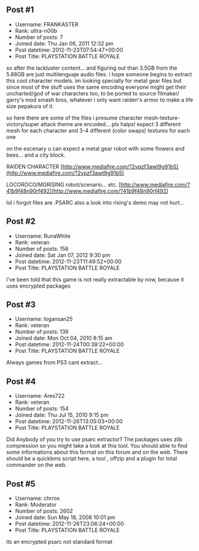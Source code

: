 ## Post #1
- Username: FRANKASTER
- Rank: ultra-n00b
- Number of posts: 7
- Joined date: Thu Jan 06, 2011 12:32 pm
- Post datetime: 2012-11-23T07:54:47+00:00
- Post Title: PLAYSTATION BATTLE ROYALE

so after the lackluster content... and figuring out than 3.5GB from the 5.88GB are just multilenguaje audio files.
i hope someone begins to extract this cool character models.  im looking specially for metal gear files but since most of the stuff uses the same encoding everyone might get their uncharted/god of war characters too, to be ported to source filmaker/ garry's mod smash bros, whatever  i only want raiden's armor to make a life size pepakura of it.

so here there are some of the files i presume  character mesh-texture-victory/super attack theme are encoded... pls halps!
expect 3 different mesh for each character and 3-4 different (color swaps) textures for each one

on the escenary u can expect a metal gear robot with some flowers and bees... and a city block.

RAIDEN CHARACTER
[http://www.mediafire.com/?2vpzf3awt9g91b5](http://www.mediafire.com/?2vpzf3awt9g91b5)

LOCOROCO/MGRISING  robot/scenario... etc.
[http://www.mediafire.com/?41b9f48n90rf492](http://www.mediafire.com/?41b9f48n90rf492)


lol i forgot files are .PSARC
also a look into rising's demo may not hurt...
## Post #2
- Username: RunaWhite
- Rank: veteran
- Number of posts: 158
- Joined date: Sat Jan 07, 2012 9:30 pm
- Post datetime: 2012-11-23T11:49:52+00:00
- Post Title: PLAYSTATION BATTLE ROYALE

I've been told that this game is not really extractable by now, because it uses encrypted packages
## Post #3
- Username: logansan25
- Rank: veteran
- Number of posts: 138
- Joined date: Mon Oct 04, 2010 8:15 am
- Post datetime: 2012-11-24T00:39:22+00:00
- Post Title: PLAYSTATION BATTLE ROYALE

Always games from PS3 cant extract...
## Post #4
- Username: Ares722
- Rank: veteran
- Number of posts: 154
- Joined date: Thu Jul 15, 2010 9:15 pm
- Post datetime: 2012-11-26T13:05:03+00:00
- Post Title: PLAYSTATION BATTLE ROYALE

Did Anybody of you try to use psarc extractor? The packages uses zlib compression so you might take a look at this tool. 
You should able to find some informations about this format on this forum and on the web. There should be a quickbms script here, a tool , offzip and a plugin for total commander on the web.
## Post #5
- Username: chrrox
- Rank: Moderator
- Number of posts: 2602
- Joined date: Sun May 18, 2008 10:01 pm
- Post datetime: 2012-11-26T23:06:24+00:00
- Post Title: PLAYSTATION BATTLE ROYALE

its an encrypted psarc not standard format

